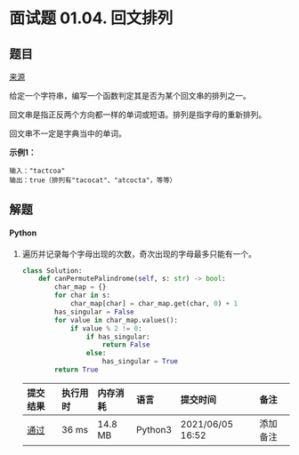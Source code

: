 # 面试题 01.04. 回文排列

## 题目

[来源](https://leetcode-cn.com/problems/palindrome-permutation-lcci/)

给定一个字符串，编写一个函数判定其是否为某个回文串的排列之一。

回文串是指正反两个方向都一样的单词或短语。排列是指字母的重新排列。

回文串不一定是字典当中的单词。 

**示例1：**

```
输入："tactcoa"
输出：true（排列有"tacocat"、"atcocta"，等等）
```

## 解题

#### Python

1. 遍历并记录每个字母出现的次数，奇次出现的字母最多只能有一个。

   ```python
   class Solution:
       def canPermutePalindrome(self, s: str) -> bool:
           char_map = {}
           for char in s:
               char_map[char] = char_map.get(char, 0) + 1
           has_singular = False
           for value in char_map.values():
               if value % 2 != 0:
                   if has_singular:
                       return False
                   else:
                       has_singular = True
           return True
   ```

   | 提交结果                                                     | 执行用时 | 内存消耗 | 语言    | 提交时间         | 备注     |
   | :----------------------------------------------------------- | :------- | :------- | :------ | :--------------- | :------- |
   | [通过](https://leetcode-cn.com/submissions/detail/184197002/) | 36 ms    | 14.8 MB  | Python3 | 2021/06/05 16:52 | 添加备注 |


